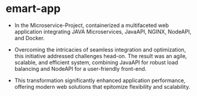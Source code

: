 # emart-app

* In the Microservice-Project, containerized a multifaceted web application integrating JAVA Microservices, JavaAPI, NGINX, NodeAPI, and Docker.

* Overcoming the intricacies of seamless integration and optimization, this initiative addressed challenges head-on. The result was an agile, scalable, and efficient system, combining JavaAPI for robust load balancing and NodeAPI for a user-friendly front-end.

* This transformation significantly enhanced application performance, offering modern web solutions that epitomize flexibility and scalability.
